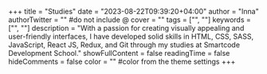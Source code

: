 +++
title = "Studies"
date = "2023-08-22T09:39:20+04:00"
author = "Inna"
authorTwitter = "" #do not include @
cover = ""
tags = ["", ""]
keywords = ["", ""]
description = "With a passion for creating visually appealing and user-friendly interfaces, I have developed solid skills in HTML, CSS, SASS, JavaScript, React JS, Redux, and Git through my studies at Smartcode Development School."
showFullContent = false
readingTime = false
hideComments = false
color = "" #color from the theme settings
+++
